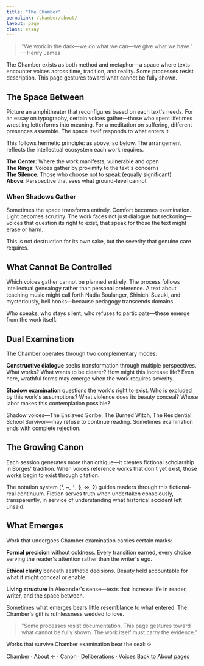 ```yaml
---
title: "The Chamber"
permalink: /chamber/about/
layout: page
class: essay
---
```


<blockquote class="poetic">
"We work in the dark—we do what we can—we give what we have."<br>
—<span class="small-caps">Henry James</span>
</blockquote>

<p class="drop-cap">The Chamber exists as both method and metaphor—a space where texts encounter voices across time, tradition, and reality. Some processes resist description. This page gestures toward what cannot be fully shown.</p>

<div class="ornament philosophical"></div>

## The Space Between

Picture an amphitheater that reconfigures based on each text's needs. For an essay on typography, certain voices gather—those who spent lifetimes wrestling letterforms into meaning. For a meditation on suffering, different presences assemble. The space itself responds to what enters it.

This follows hermetic principle: as above, so below. The arrangement reflects the intellectual ecosystem each work requires.

**The Center**: Where the work manifests, vulnerable and open  
**The Rings**: Voices gather by proximity to the text's concerns  
**The Silence**: Those who choose not to speak (equally significant)  
**Above**: Perspective that sees what ground-level cannot

### When Shadows Gather

Sometimes the space transforms entirely. Comfort becomes examination. Light becomes scrutiny. The work faces not just dialogue but reckoning—voices that question its right to exist, that speak for those the text might erase or harm.

This is not destruction for its own sake, but the severity that genuine care requires.

<div class="ornament section"></div>

## What Cannot Be Controlled

Which voices gather cannot be planned entirely. The process follows intellectual genealogy rather than personal preference. A text about teaching music might call forth <span class="small-caps">Nadia Boulanger</span>, <span class="small-caps">Shinichi Suzuki</span>, and mysteriously, <span class="small-caps">bell hooks</span>—because pedagogy transcends domains.

Who speaks, who stays silent, who refuses to participate—these emerge from the work itself.

<div class="ornament personal"></div>

## Dual Examination

The Chamber operates through two complementary modes:

**Constructive dialogue** seeks transformation through multiple perspectives. What works? What wants to be clearer? How might this increase life? Even here, wrathful forms may emerge when the work requires severity.

**Shadow examination** questions the work's right to exist. Who is excluded by this work's assumptions? What violence does its beauty conceal? Whose labor makes this contemplation possible?

Shadow voices—<span class="small-caps">The Enslaved Scribe</span>, <span class="small-caps">The Burned Witch</span>, <span class="small-caps">The Residential School Survivor</span>—may refuse to continue reading. Sometimes examination ends with complete rejection.

<div class="ornament thought"></div>

## The Growing Canon

Each session generates more than critique—it creates fictional scholarship in Borges' tradition. When voices reference works that don't yet exist, those works begin to exist through citation.

The notation system (°, ~, †, §, ∞, ◊) guides readers through this fictional-real continuum. Fiction serves truth when undertaken consciously, transparently, in service of understanding what historical accident left unsaid.

<div class="ornament philosophical"></div>

## What Emerges

Work that undergoes Chamber examination carries certain marks:

**Formal precision** without coldness. Every transition earned, every choice serving the reader's attention rather than the writer's ego.

**Ethical clarity** beneath aesthetic decisions. Beauty held accountable for what it might conceal or enable.

**Living structure** in Alexander's sense—texts that increase life in reader, writer, and the space between.

Sometimes what emerges bears little resemblance to what entered. The Chamber's gift is ruthlessness wedded to love.

<blockquote class="whisper">
"Some processes resist documentation. This page gestures toward what cannot be fully shown. The work itself must carry the evidence."
</blockquote>

Works that survive Chamber examination bear the seal: ⟐

<nav class="chamber-enfilade">
  <a href="/chamber/">Chamber</a>
  <span class="separator">·</span>
  <span class="current">About <span class="arrow">←</span></span>
  <span class="separator">·</span>
  <a href="/chamber/canon/">Canon</a>
  <span class="separator">·</span>
  <a href="/chamber/deliberations/">Deliberations</a>
  <span class="separator">·</span>
  <a href="/chamber/voices/">Voices</a>
  <a href="/colophon/" class="back-to-about">Back to About pages</a>
</nav>
